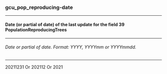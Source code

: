 ### gcu_pop_reproducing-date



------
#### Date (or partial of date) of the last update for the field 39 PopulationReproducingTrees



------
###### Date or partial of date. Format: YYYY, YYYYmm or YYYYmmdd.



------
20211231 Or 202112 Or 2021
